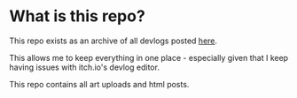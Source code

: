 # What is this repo?
This repo exists as an archive of all devlogs posted [here](https://nameheregames.itch.io/lone-sol/devlog).

This allows me to keep everything in one place - especially given that I keep having issues with itch.io's devlog editor.

This repo contains all art uploads and html posts.